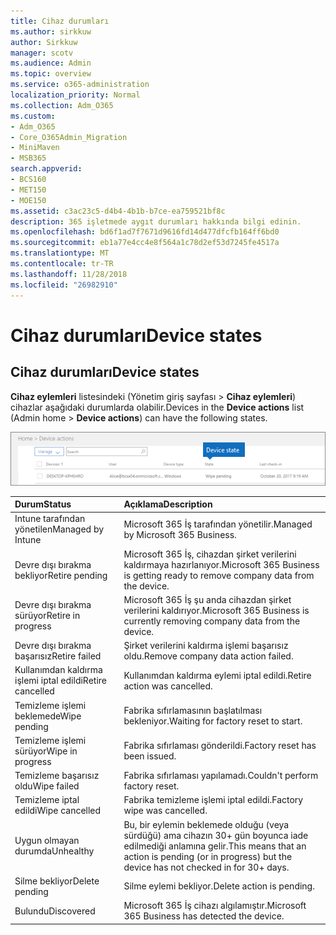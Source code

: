 ```yaml
---
title: Cihaz durumları
ms.author: sirkkuw
author: Sirkkuw
manager: scotv
ms.audience: Admin
ms.topic: overview
ms.service: o365-administration
localization_priority: Normal
ms.collection: Adm_O365
ms.custom:
- Adm_O365
- Core_O365Admin_Migration
- MiniMaven
- MSB365
search.appverid:
- BCS160
- MET150
- MOE150
ms.assetid: c3ac23c5-d4b4-4b1b-b7ce-ea759521bf8c
description: 365 işletmede aygıt durumları hakkında bilgi edinin.
ms.openlocfilehash: bd6f1ad7f7671d9616fd14d477dfcfb164ff6bd0
ms.sourcegitcommit: eb1a77e4cc4e8f564a1c78d2ef53d7245fe4517a
ms.translationtype: MT
ms.contentlocale: tr-TR
ms.lasthandoff: 11/28/2018
ms.locfileid: "26982910"
---
```

# <a name="device-states"></a><span data-ttu-id="054d3-103">Cihaz durumları</span><span class="sxs-lookup"><span data-stu-id="054d3-103">Device states</span></span>

## <a name="device-states"></a><span data-ttu-id="054d3-104">Cihaz durumları</span><span class="sxs-lookup"><span data-stu-id="054d3-104">Device states</span></span>

<span data-ttu-id="054d3-105">**Cihaz eylemleri** listesindeki (Yönetim giriş sayfası \> **Cihaz eylemleri**) cihazlar aşağıdaki durumlarda olabilir.</span><span class="sxs-lookup"><span data-stu-id="054d3-105">Devices in the **Device actions** list (Admin home \> **Device actions**) can have the following states.</span></span>
  
![In the Device actions list, you can see the Devices states.](media/a621c47e-45d9-4e1a-beb9-c03254d40c1d.png)
  
|<span data-ttu-id="054d3-107">**Durum**</span><span class="sxs-lookup"><span data-stu-id="054d3-107">**Status**</span></span>|<span data-ttu-id="054d3-108">**Açıklama**</span><span class="sxs-lookup"><span data-stu-id="054d3-108">**Description**</span></span>|
|:-----|:-----|
|<span data-ttu-id="054d3-109">Intune tarafından yönetilen</span><span class="sxs-lookup"><span data-stu-id="054d3-109">Managed by Intune</span></span>  <br/> |<span data-ttu-id="054d3-110">Microsoft 365 İş tarafından yönetilir.</span><span class="sxs-lookup"><span data-stu-id="054d3-110">Managed by Microsoft 365 Business.</span></span>  <br/> |
|<span data-ttu-id="054d3-111">Devre dışı bırakma bekliyor</span><span class="sxs-lookup"><span data-stu-id="054d3-111">Retire pending</span></span>  <br/> |<span data-ttu-id="054d3-112">Microsoft 365 İş, cihazdan şirket verilerini kaldırmaya hazırlanıyor.</span><span class="sxs-lookup"><span data-stu-id="054d3-112">Microsoft 365 Business is getting ready to remove company data from the device.</span></span>  <br/> |
|<span data-ttu-id="054d3-113">Devre dışı bırakma sürüyor</span><span class="sxs-lookup"><span data-stu-id="054d3-113">Retire in progress</span></span>  <br/> |<span data-ttu-id="054d3-114">Microsoft 365 İş şu anda cihazdan şirket verilerini kaldırıyor.</span><span class="sxs-lookup"><span data-stu-id="054d3-114">Microsoft 365 Business is currently removing company data from the device.</span></span>  <br/> |
|<span data-ttu-id="054d3-115">Devre dışı bırakma başarısız</span><span class="sxs-lookup"><span data-stu-id="054d3-115">Retire failed</span></span>  <br/> | <span data-ttu-id="054d3-116">Şirket verilerini kaldırma işlemi başarısız oldu.</span><span class="sxs-lookup"><span data-stu-id="054d3-116">Remove company data action failed.</span></span>  <br/> |
|<span data-ttu-id="054d3-117">Kullanımdan kaldırma işlemi iptal edildi</span><span class="sxs-lookup"><span data-stu-id="054d3-117">Retire cancelled</span></span>  <br/> |<span data-ttu-id="054d3-118">Kullanımdan kaldırma eylemi iptal edildi.</span><span class="sxs-lookup"><span data-stu-id="054d3-118">Retire action was cancelled.</span></span>  <br/> |
|<span data-ttu-id="054d3-119">Temizleme işlemi beklemede</span><span class="sxs-lookup"><span data-stu-id="054d3-119">Wipe pending</span></span>  <br/> |<span data-ttu-id="054d3-120">Fabrika sıfırlamasının başlatılması bekleniyor.</span><span class="sxs-lookup"><span data-stu-id="054d3-120">Waiting for factory reset to start.</span></span>  <br/> |
|<span data-ttu-id="054d3-121">Temizleme işlemi sürüyor</span><span class="sxs-lookup"><span data-stu-id="054d3-121">Wipe in progress</span></span>  <br/> |<span data-ttu-id="054d3-122">Fabrika sıfırlaması gönderildi.</span><span class="sxs-lookup"><span data-stu-id="054d3-122">Factory reset has been issued.</span></span>  <br/> |
|<span data-ttu-id="054d3-123">Temizleme başarısız oldu</span><span class="sxs-lookup"><span data-stu-id="054d3-123">Wipe failed</span></span>  <br/> |<span data-ttu-id="054d3-124">Fabrika sıfırlaması yapılamadı.</span><span class="sxs-lookup"><span data-stu-id="054d3-124">Couldn't perform factory reset.</span></span>  <br/> |
|<span data-ttu-id="054d3-125">Temizleme iptal edildi</span><span class="sxs-lookup"><span data-stu-id="054d3-125">Wipe cancelled</span></span>  <br/> |<span data-ttu-id="054d3-126">Fabrika temizleme işlemi iptal edildi.</span><span class="sxs-lookup"><span data-stu-id="054d3-126">Factory wipe was cancelled.</span></span>  <br/> |
|<span data-ttu-id="054d3-127">Uygun olmayan durumda</span><span class="sxs-lookup"><span data-stu-id="054d3-127">Unhealthy</span></span>  <br/> |<span data-ttu-id="054d3-128">Bu, bir eylemin beklemede olduğu (veya sürdüğü) ama cihazın 30+ gün boyunca iade edilmediği anlamına gelir.</span><span class="sxs-lookup"><span data-stu-id="054d3-128">This means that an action is pending (or in progress) but the device has not checked in for 30+ days.</span></span>  <br/> |
|<span data-ttu-id="054d3-129">Silme bekliyor</span><span class="sxs-lookup"><span data-stu-id="054d3-129">Delete pending</span></span>  <br/> |<span data-ttu-id="054d3-130">Silme eylemi bekliyor.</span><span class="sxs-lookup"><span data-stu-id="054d3-130">Delete action is pending.</span></span>  <br/> |
|<span data-ttu-id="054d3-131">Bulundu</span><span class="sxs-lookup"><span data-stu-id="054d3-131">Discovered</span></span>  <br/> |<span data-ttu-id="054d3-132">Microsoft 365 İş cihazı algılamıştır.</span><span class="sxs-lookup"><span data-stu-id="054d3-132">Microsoft 365 Business has detected the device.</span></span>  <br/> |
   
